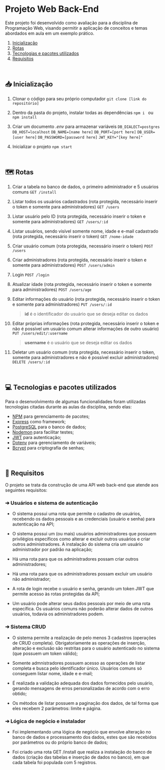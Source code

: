 # Projeto Web Back-End 
Este projeto foi desenvolvido como avaliação para a disciplina de Programação Web, visando permitir a aplicação de conceitos e temas abordados em aula em um exemplo prático.

 1. [Inicialização](#inicialização)
 2. [Rotas](#rotas)
 3. [Tecnologias e pacotes utilizados](#tecnologias-e-pacotes-utilizados)
 4. [Requisitos](#requisitos)

<br/>

## 📥 Inicialização

1. Clonar o código para seu próprio computador
 `git clone [link do repositório]`
 
2. Dentro da pasta do projeto, instalar todas as dependências
	`npm i ` ou `npm install`
	
3. Criar um documento *.env* para armazenar variáveis
	`DB_DIALECT=postgres`
	`DB_HOST=localhost`
	`DB_NAME=[name here]`
	`DB_PORT=[port here]`
	`DB_USER=[user here]`
	`DB_PASSWORD=[password here]`
	`JWT_KEY="[key here]"`

4. Inicializar o projeto
	`npm start`

<br/>

## 🗺️ Rotas

1. Criar a tabela no banco de dados, o primeiro administrador e 5 usuários comuns
`GET /install`

2. Listar todos os usuários cadastrados (rota protegida, necessário inserir o token e somente para administradores)
`GET /users`

3. Listar usuário pelo ID (rota protegida, necessário inserir o token e somente para administradores)
`GET /users/:id`

4. Listar usuários, sendo visível somente nome, idade e e-mail cadastrado (rota protegida, necessário inserir o token)
`GET /nome-idade`

5. Criar usuário comum (rota protegida, necessário inserir o token)
`POST /users`

6. Criar administradores (rota protegida, necessário inserir o token e somente para administradores)
`POST /users/admin`

7. Login 
`POST /login`

8. Atualizar idade (rota protegida, necessário inserir o token e somente para administradores)
`POST /users/age`

9. Editar informações do usuário (rota protegida, necessário inserir o token e somente para administradores)
`PUT /users/:id`
	> **id** é o identificador do usuário que se deseja editar os dados

10. Editar próprias informações (rota protegida, necessário inserir o token e não é possível um usuário comum alterar informações de outro usuário)
`PUT /users/edit/:username`
	> **username** é o usuário que se deseja editar os dados

11. Deletar um usuário comum (rota protegida, necessário inserir o token, somente para administradores e não é possível excluir administradores)
`DELETE /users/:id`

<br/>

## 💻 Tecnologias e pacotes utilizados
Para o desenvolvimento de algumas funcionalidades foram utilizadas tecnologias citadas durante as aulas da disciplina, sendo elas:

- [NPM](https://www.npmjs.com) para gerenciamento de pacotes;
- [Express](https://expressjs.com) como framework;
-  [PostgreSQL](https://www.postgresql.org) para o banco de dados;
- [Nodemon](https://www.npmjs.com/package/nodemon) para facilitar testes;
- [JWT](https://www.npmjs.com/package/jsonwebtoken) para autenticação;
- [Dotenv](https://www.npmjs.com/package/dotenv) para gerenciamento de variáveis;
- [Bcrypt](https://www.npmjs.com/package/bcrypt) para criptografia de senhas;

<br/>

## 📃 Requisitos
O projeto se trata da construção de uma API web back-end que atende aos seguintes requisitos:

### ➔ Usuários e sistema de autenticação
- O sistema possui uma rota que permite o cadastro de usuários, recebendo os dados pessoais e as credenciais (usuário e senha) para autenticação na API;

- O sistema possui um (ou mais) usuários administradores que possuem privilégios específicos como alterar e excluir outros usuários e criar outros administradores. A instalação do sistema cria um usuário administrador por padrão na aplicação;

- Há uma rota para que os administradores possam criar outros administradores;

- Há uma rota para que os administradores possam excluir um usuário não administrador;

- A rota de login recebe o usuário e senha, gerando um token JWT que permite acesso às rotas protegidas da API;

- Um usuário pode alterar seus dados pessoais por meio de uma rota específica. Os usuários comuns não poderão alterar dados de outros usuários, todavia os administradores podem.



### ➔ Sistema CRUD
- O sistema permite a realização de pelo menos 3 cadastros (operações de CRUD completa). Obrigatoriamente as operações de inserção, alteração e exclusão são restritas para o usuário autenticado no sistema (que possuem um token válido);

- Somente admnistradores possuem acesso as operações de listar completa e busca pelo identificador único. Usuários comuns só conseguem listar nome, idade e e-mail;

- É realizada a validação adequada dos dados fornecidos pelo usuário, gerando mensagens de erros personalizadas de acordo com o erro obtido;

- Os métodos de listar possuem a paginação dos dados, de tal forma que eles recebem 2 parâmetros: limite e página.

  

### ➔ Lógica de negócio e instalador

- Foi implementando uma lógica de negócio que envolve alteração no banco de dados e processamento dos dados, estes que são recebidos por parâmetros ou do próprio banco de dados;

- Foi criado uma rota GET /install que realiza a instalação do banco de dados (criação das tabelas e inserção de dados no banco), em que cada tabela foi populada com 5 registros.